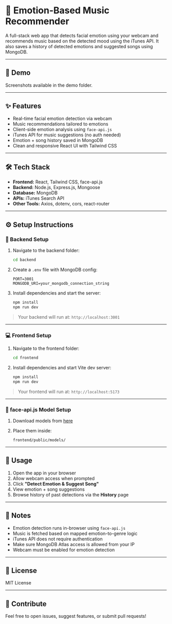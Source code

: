 # 🎵 Emotion-Based Music Recommender

A full-stack web app that detects facial emotion using your webcam and recommends music based on the detected mood using the iTunes API. It also saves a history of detected emotions and suggested songs using MongoDB.

---

## 🎥 Demo

Screenshots available in the demo folder.

---

## ✨ Features

- Real-time facial emotion detection via webcam  
- Music recommendations tailored to emotions  
- Client-side emotion analysis using `face-api.js`  
- iTunes API for music suggestions (no auth needed)  
- Emotion + song history saved in MongoDB  
- Clean and responsive React UI with Tailwind CSS

---

## 🛠 Tech Stack

- **Frontend:** React, Tailwind CSS, face-api.js  
- **Backend:** Node.js, Express.js, Mongoose  
- **Database:** MongoDB  
- **APIs:** iTunes Search API  
- **Other Tools:** Axios, dotenv, cors, react-router

---

## ⚙️ Setup Instructions

### 🔧 Backend Setup

1. Navigate to the backend folder:
    ```bash
    cd backend
    ```

2. Create a `.env` file with MongoDB config:
    ```env
    PORT=3001
    MONGODB_URI=your_mongodb_connection_string
    ```

3. Install dependencies and start the server:
    ```bash
    npm install
    npm run dev
    ```

> Your backend will run at: `http://localhost:3001`

---

### 💻 Frontend Setup

1. Navigate to the frontend folder:
    ```bash
    cd frontend
    ```

2. Install dependencies and start Vite dev server:
    ```bash
    npm install
    npm run dev
    ```

> Your frontend will run at: `http://localhost:5173`

---

### 📁 face-api.js Model Setup

1. Download models from [here](https://github.com/justadudewhohacks/face-api.js-models)

2. Place them inside:
    ```
    frontend/public/models/
    ```

---

## 🚀 Usage

1. Open the app in your browser  
2. Allow webcam access when prompted  
3. Click **"Detect Emotion & Suggest Song"**  
4. View emotion + song suggestions  
5. Browse history of past detections via the **History** page

---

## 📌 Notes

- Emotion detection runs in-browser using `face-api.js`  
- Music is fetched based on mapped emotion-to-genre logic  
- iTunes API does not require authentication  
- Make sure MongoDB Atlas access is allowed from your IP  
- Webcam must be enabled for emotion detection

---

## 📄 License

MIT License

---

## 🤝 Contribute

Feel free to open issues, suggest features, or submit pull requests!
